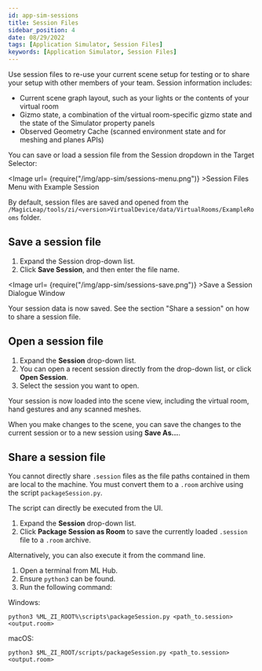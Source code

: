 ```yaml
---
id: app-sim-sessions
title: Session Files
sidebar_position: 4
date: 08/29/2022
tags: [Application Simulator, Session Files]
keywords: [Application Simulator, Session Files]
---
```



Use session files to re-use your current scene setup for testing or to share your setup with other members of your team. Session information includes:

- Current scene graph layout, such as your lights or the contents of your virtual room
- Gizmo state, a combination of the virtual room-specific gizmo state and the state of the Simulator property panels
- Observed Geometry Cache (scanned environment state and for meshing and planes APIs)

You can save or load a session file from the Session dropdown in the Target Selector:

<Image url= {require("/img/app-sim/sessions-menu.png")} >Session Files Menu with Example Session</Image>

By default, session files are saved and opened from the `/MagicLeap/tools/zi/<version>VirtualDevice/data/VirtualRooms/ExampleRooms` folder.

## Save a session file

1. Expand the Session drop-down list.
2. Click **Save Session**, and then enter the file name.

<Image url= {require("/img/app-sim/sessions-save.png")} >Save a Session Dialogue Window</Image>

Your session data is now saved. See the section "Share a session" on how to share a session file.

## Open a session file

1. Expand the **Session** drop-down list.
2. You can open a recent session directly from the drop-down list, or click **Open Session**.
3. Select the session you want to open.

Your session is now loaded into the scene view, including the virtual room, hand gestures and any scanned meshes.

When you make changes to the scene, you can save the changes to the current session or to a new session using **Save As...**.

## Share a session file

You cannot directly share `.session` files as the file paths contained in them are local to the machine. You must convert them to a `.room` archive using the script `packageSession.py`.

The script can directly be executed from the UI.

1. Expand the **Session** drop-down list.
2. Click **Package Session as Room** to save the currently loaded `.session` file to a `.room` archive.

Alternatively, you can also execute it from the command line.

1. Open a terminal from ML Hub.
2. Ensure `python3` can be found.
3. Run the following command:

Windows:

```shell
python3 %ML_ZI_ROOT%\scripts\packageSession.py <path_to.session> <output.room>
```
macOS:

```shell
python3 $ML_ZI_ROOT/scripts/packageSession.py <path_to.session> <output.room>
```

